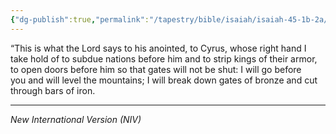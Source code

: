 ```yaml
---
{"dg-publish":true,"permalink":"/tapestry/bible/isaiah/isaiah-45-1b-2a/","title":"Isaiah 45:1b–2a","hide":true,"tags":["bible-verse"],"dgHomeLink":true,"dgShowLocalGraph":true,"dgEnableSearch":true}
---
```


“This is what the Lord says to his anointed, to Cyrus, whose right hand I take hold of  to subdue nations before him and to strip kings of their armor, to open doors before him so that gates will not be shut: I will go before you and will level the mountains; I will break down gates of bronze and cut through bars of iron.

---
*New International Version (NIV)*